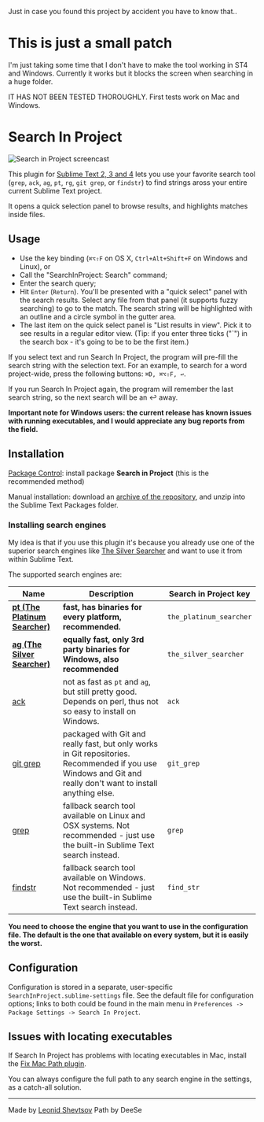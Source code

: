 Just in case you found this project by accident you have to know that.. 

# This is just a small patch

I'm just taking some time that I don't have to make the tool working in ST4 and Windows. 
Currently it works but it blocks the screen when searching in a huge folder. 

IT HAS NOT BEEN TESTED THOROUGHLY. First tests work on Mac and Windows. 


# Search In Project

![Search in Project screencast](https://raw.githubusercontent.com/deese/SearchInProject_SublimeText/screencast/screencast.gif)

This plugin for [Sublime Text 2, 3 and 4](http://www.sublimetext.com/) lets you use your favorite search tool (`grep`, `ack`, `ag`, `pt`, `rg`, `git grep`, or `findstr`) to find strings aross your entire current Sublime Text project.

It opens a quick selection panel to browse results, and highlights matches inside files.

## Usage

* Use the key binding (`⌘⌥⇧F` on OS X, `Ctrl+Alt+Shift+F` on Windows and Linux), or
* Call the "SearchInProject: Search" command;
* Enter the search query;
* Hit `Enter` (`Return`). You'll be presented with a "quick select" panel with the search results. Select any file from that panel (it supports fuzzy searching) to go to the match. The search string will be highlighted with an outline and a circle symbol in the gutter area.
* The last item on the quick select panel is "List results in view". Pick it to see results in a regular editor view. (Tip: if you enter three ticks ("`") in the search box - it's going to be to be the first item.)

If you select text and run Search In Project, the program will pre-fill the search string with the selection text. For an example, to search for a word project-wide, press the following buttons: `⌘D, ⌘⌥⇧F, ↩`.

If you run Search In Project again, the program will remember the last search string, so the next search will be an ↩ away.

**Important note for Windows users: the current release has known issues with running executables, and I would appreciate any bug reports from the field.**

## Installation

[Package Control](http://sublime.wbond.net): install package **Search in Project** (this is the recommended method)

Manual installation: download an [archive of the repository](https://github.com/deese/SearchInProject_SublimeText/archive/master.zip), and unzip into the Sublime Text Packages folder.

### Installing search engines

My idea is that if you use this plugin it's because you already use one of the superior search engines like [The Silver Searcher](https://github.com/ggreer/the_silver_searcher) and want to use it from within Sublime Text.

The supported search engines are:

| Name                                                                                      | Description                                                                                                                                                   | Search in Project key   |
| ----------------------------------------------------------------------------------------- | ------------------------------------------------------------------------------------------------------------------------------------------------------------- | ----------------------- |
| **[pt (The Platinum Searcher)](https://github.com/monochromegane/the_platinum_searcher)** | **fast, has binaries for every platform, recommended.**                                                                                                       | `the_platinum_searcher` |
| **[ag (The Silver Searcher)](http://geoff.greer.fm/ag/)**                                 | **equally fast, only 3rd party binaries for Windows, also recommended**                                                                                       | `the_silver_searcher`   |
| [ack](http://beyondgrep.com/)                                                             | not as fast as `pt` and `ag`, but still pretty good. Depends on perl, thus not so easy to install on Windows.                                                 | `ack`                   |
| [git grep](http://git-scm.com/docs/git-grep)                                              | packaged with Git and really fast, but only works in Git repositories. Recommended if you use Windows and Git and really don't want to install anything else. | `git_grep`              |
| [grep](https://en.wikipedia.org/wiki/Grep)                                                | fallback search tool available on Linux and OSX systems. Not recommended - just use the built-in Sublime Text search instead.                                 | `grep`                  |
| [findstr](https://technet.microsoft.com/en-us/library/Bb490907.aspx)                      | fallback search tool available on Windows. Not recommended - just use the built-in Sublime Text search instead.                                               | `find_str`              |

**You need to choose the engine that you want to use in the configuration file. The default is the one that available on every system, but it is easily the worst.**

## Configuration

Configuration is stored in a separate, user-specific `SearchInProject.sublime-settings` file. See the default file for configuration options; links to both could be
found in the main menu in `Preferences -> Package Settings -> Search In Project`.

## Issues with locating executables

If Search In Project has problems with locating executables in Mac, install the [Fix Mac Path plugin](https://github.com/int3h/SublimeFixMacPath).

You can always configure the full path to any search engine in the settings, as a catch-all solution.

---

Made by [Leonid Shevtsov](http://leonid.shevtsov.me)
Path by DeeSe
